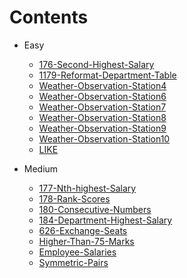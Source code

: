 # Contents
- Easy
    - [176-Second-Highest-Salary](./Easy/176-Second-Highest-Salary/README.md)
    - [1179-Reformat-Department-Table](./Easy/1179-Reformat-Department-Table/README.md)
    - [Weather-Observation-Station4](./Easy/Weather-Observation-Station4/README.md)
    - [Weather-Observation-Station6](./Easy/Weather-Observation-Station6/README.md)
    - [Weather-Observation-Station7](./Easy/Weather-Observation-Station7/README.md)
    - [Weather-Observation-Station8](./Easy/Weather-Observation-Station8/README.md)    
    - [Weather-Observation-Station9](./Easy/Weather-Observation-Station9/README.md)  
    - [Weather-Observation-Station10](./Easy/Weather-Observation-Station10/README.md)  
    - [LIKE](./Easy/LIKE/README.md)  

- Medium
    - [177-Nth-highest-Salary](./Medium/177-Nth-Highest-Salary/README.md)
    - [178-Rank-Scores](./Medium/178-Rank-Scores/README.md)
    - [180-Consecutive-Numbers](./Medium/180-Consecutive-Numbers/README.md)
    - [184-Department-Highest-Salary](./Medium/184-Department-Highest-Salary/README.md)
    - [626-Exchange-Seats](./Medium/626-Exchange-Seats/README.md)
    - [Higher-Than-75-Marks](./Medium/Higher-Than-75-Marks/README.md)  
    - [Employee-Salaries](./Medium/Employee-Salaries/README.md)  
    - [Symmetric-Pairs](./Medium/Symmetric-Pairs/README.md)  
